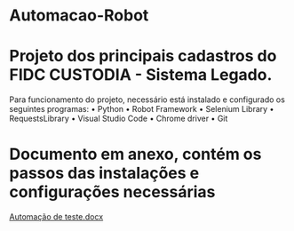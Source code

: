 # Automacao-Robot

# Projeto dos principais cadastros do FIDC CUSTODIA - Sistema Legado.

Para funcionamento do projeto, necessário está instalado e configurado os seguintes programas:
•	Python
•	Robot Framework
•	Selenium Library
•	RequestsLibrary
•	Visual Studio Code
•	Chrome driver
•	Git 

# Documento em anexo, contém os passos das instalações e configurações necessárias 
[Automação de teste.docx](https://github.com/diegoarruda-0306/Automacao-Robot/files/11735260/Automacao.de.teste.docx)

